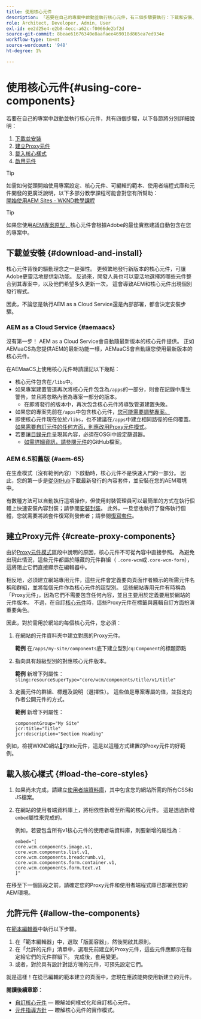 ```yaml
---
title: 使用核心元件
description: 「若要在自己的專案中啟動並執行核心元件，有三個步驟要執行：下載和安裝、建立Proxy元件、載入核心樣式，以及在範本上允許元件。」
role: Architect, Developer, Admin, User
exl-id: ee2d25e4-e2b8-4ecc-a62c-f0066de2bf2d
source-git-commit: 8beae61676340e8aafaee469018d865ea7ed934e
workflow-type: tm+mt
source-wordcount: '948'
ht-degree: 1%

---
```


# 使用核心元件{#using-core-components}

若要在自己的專案中啟動並執行核心元件，共有四個步驟，以下各節將分別詳細說明：

1. [下載並安裝](#download-and-install)
1. [建立Proxy元件](#create-proxy-components)
1. [載入核心樣式](#load-the-core-styles)
1. [啟用元件](#allow-the-components)

>[!TIP]
>
>如需如何從頭開始使用專案設定、核心元件、可編輯的範本、使用者端程式庫和元件開發的更廣泛說明，以下多部分教學課程可能會對您有所幫助：\
>[開始使用AEM Sites - WKND教學課程](https://experienceleague.adobe.com/docs/experience-manager-learn/getting-started-wknd-tutorial-develop/overview.html?lang=zh-Hant)

>[!TIP]
>
>如果您使用[AEM專案原型，](/help/developing/archetype/overview.md)核心元件會根據Adobe的最佳實務建議自動包含在您的專案中。

## 下載並安裝 {#download-and-install}

核心元件背後的驅動理念之一是彈性。 更頻繁地發行新版本的核心元件，可讓Adobe更靈活地提供新功能。 反過來，開發人員也可以靈活地選擇將哪些元件整合到其專案中，以及他們希望多久更新一次。 這會導致AEM和核心元件出現個別發行程式。

因此，不論您是執行AEM as a Cloud Service還是內部部署，都會決定安裝步驟。

### AEM as a Cloud Service  {#aemaacs}

沒有第一步！ AEM as a Cloud Service會自動隨最新版本的核心元件提供。 正如AEMaaCS為您提供AEM的最新功能一樣，AEMaaCS會自動讓您使用最新版本的核心元件。

在AEMaaCS上使用核心元件時請謹記以下幾點：

* 核心元件包含在`/libs`中。
* 如果專案建置管道再次將核心元件包含為`/apps`的一部分，則會在記錄中產生警告，並且將忽略內嵌為專案一部分的版本。
   * 在即將發行的版本中，再次包含核心元件將導致管道建置失敗。
* 如果您的專案先前在`/apps`中包含核心元件，[您可能需要調整專案。](/help/developing/overview.md#via-aemaacs)
* 即使核心元件現在位於`/libs`，也不建議在`/apps`中建立相同路徑的任何覆蓋。 [如果需要自訂元件的任何方面，則應改用Proxy元件模式](/help/developing/guidelines.md#proxy-component-pattern)。
* 若要讓[目錄元件](/help/components/tableofcontents.md)呈現其內容，必須在OSGi中設定篩選器。
   * [如需詳細資訊，請參閱元件](https://adobe.com/go/aem_cmp_tech_tableofcontents_v1_tw)的GitHub檔案。

### AEM 6.5和舊版 {#aem-65}

在生產模式（沒有範例內容）下啟動時，核心元件不是快速入門的一部分。 因此，您的第一步是[從GitHub](https://github.com/adobe/aem-core-wcm-components/releases/latest)下載最新發行的內容套件，並安裝在您的AEM環境中。

有數種方法可以自動執行這項操作，但使用封裝管理員可以最簡單的方式在執行個體上快速安裝內容封裝；請參閱[安裝封裝](https://experienceleague.adobe.com/docs/experience-manager-65/administering/contentmanagement/package-manager.html?lang=zh-Hant#installing-packages)。 此外，一旦您也執行了發佈執行個體，您就需要將該套件復寫到發佈者；請參閱[復寫套件](https://experienceleague.adobe.com/docs/experience-manager-65/administering/contentmanagement/package-manager.html?lang=zh-Hant#replicating-packages)。

## 建立Proxy元件 {#create-proxy-components}

由於[Proxy元件模式](/help/developing/guidelines.md#proxy-component-pattern)區段中說明的原因，核心元件不可從內容中直接參照。 為避免出現此情況，這些元件都屬於隱藏的元件群組（ `.core-wcm`或`.core-wcm-form`），這將阻止它們直接顯示在編輯器中。

相反地，必須建立網站專用元件，這些元件會定義要向頁面作者顯示的所需元件名稱和群組，並將每個元件作為核心元件的超型別。 這些網站專用元件有時稱為「Proxy元件」，因為它們不需要包含任何內容，並且主要用於定義要用於網站的元件版本。 不過，在自訂[核心元件](/help/developing/customizing.md)時，這些Proxy元件在標籤與邏輯自訂方面扮演重要角色。

因此，對於需用於網站的每個核心元件，您必須：

1. 在網站的元件資料夾中建立對應的Proxy元件。

   **範例**
在`/apps/my-site/components`底下建立型別`cq:Component`的標題節點

1. 指向具有超級型別的對應核心元件版本。

   **範例**
新增下列屬性：\
   `sling:resourceSuperType="core/wcm/components/title/v1/title"`

1. 定義元件的群組、標題及說明（選擇性）。 這些值是專案專屬的值，並指定向作者公開元件的方式。

   **範例**
新增下列屬性：

   ```shell
   componentGroup="My Site"
   jcr:title="Title"  
   jcr:description="Section Heading"
   ```

例如，檢視WKND網站[&#128279;](https://github.com/adobe/aem-guides-wknd/blob/master/ui.apps/src/main/content/jcr_root/apps/wknd/components/title/.content.xml)的title元件，這是以這種方式建置的Proxy元件的好範例。

## 載入核心樣式 {#load-the-core-styles}

1. 如果尚未完成，請建立[使用者端資料庫](https://experienceleague.adobe.com/docs/experience-manager-cloud-service/implementing/developing/full-stack/clientlibs.html?lang=zh-Hant)，其中包含您的網站所需的所有CSS和JS檔案。
1. 在網站的使用者端資料庫上，將相依性新增至所需的核心元件。 這是透過新增`embed`屬性來完成的。

   例如，若要包含所有v1核心元件的使用者端資料庫，則要新增的屬性為：

   ```shell
   embed="[  
   core.wcm.components.image.v1,  
   core.wcm.components.list.v1,  
   core.wcm.components.breadcrumb.v1,  
   core.wcm.components.form.container.v1,  
   core.wcm.components.form.text.v1  
   ]"
   ```

在移至下一個區段之前，請確定您的Proxy元件和使用者端程式庫已部署到您的AEM環境。

## 允許元件 {#allow-the-components}

在[範本編輯器](https://experienceleague.adobe.com/docs/experience-manager-cloud-service/sites/authoring/features/templates.html?lang=zh-Hant)中執行以下步驟。

1. 在「範本編輯器」中，選取「版面容器」，然後開啟其原則。
1. 在「允許的元件」清單中，選取先前建立的Proxy元件，這些元件應顯示在指定給它們的元件群組下。 完成後，套用變更。
1. 或者，對於具有設計對話方塊的元件，可預先設定它們。

就是這樣！在從已編輯的範本建立的頁面中，您現在應該能夠使用新建立的元件。

**閱讀後續章節：**

* [自訂核心元件](/help/developing/customizing.md) — 瞭解如何樣式化和自訂核心元件。
* [元件指導方針](/help/developing/guidelines.md) — 瞭解核心元件的實作模式。
